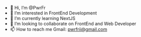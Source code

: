 - 👋 Hi, I’m @PwrFr
- 👀 I’m interested in FrontEnd Development
- 🌱 I’m currently learning NextJS
- 💞️ I’m looking to collaborate on FrontEnd and Web Developer
- 📫 How to reach me Gmail: pwrfrii@gmail.com

<!---
PwrFr/PwrFr is a ✨ special ✨ repository because its `README.md` (this file) appears on your GitHub profile.
You can click the Preview link to take a look at your changes.
--->
